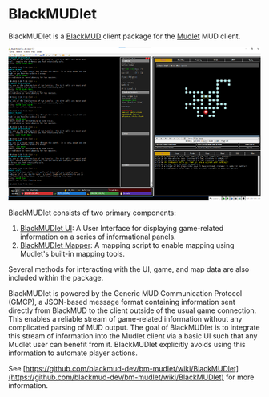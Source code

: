 
# BlackMUDlet

BlackMUDlet is a [BlackMUD](www.blackmud.com) client package for the [Mudlet](https://www.mudlet.org/) MUD client.

<p align="center">
  <img width="600" src="https://raw.githubusercontent.com/blackmud-dev/bm-mudlet/main/screenshot/blackmudlet.png">
</p>

BlackMUDlet consists of two primary components:

1. [BlackMUDlet UI](https://github.com/blackmud-dev/bm-mudlet/wiki/Home/_edit#blackmudlet-ui): A User Interface for displaying game-related information on a series of informational panels.
1. [BlackMUDlet Mapper](https://github.com/blackmud-dev/bm-mudlet/wiki/Home/_edit#blackmudlet-mapper): A mapping script to enable mapping using Mudlet's built-in mapping tools.

Several methods for interacting with the UI, game, and map data are also included within the package.

BlackMUDlet is powered by the Generic MUD Communication Protocol (GMCP), a JSON-based message format containing information sent directly from BlackMUD to the client outside of the usual game connection. This enables a reliable stream of game-related information without any complicated parsing of MUD output. The goal of BlackMUDlet is to integrate this stream of information into the Mudlet client via a basic UI such that any Mudlet user can benefit from it. BlackMUDlet explicitly avoids using this information to automate player actions.

See [https://github.com/blackmud-dev/bm-mudlet/wiki/BlackMUDlet](https://github.com/blackmud-dev/bm-mudlet/wiki/BlackMUDlet) for more information.
